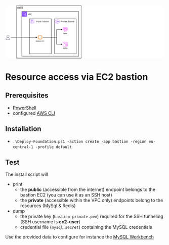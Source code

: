 ![Dependency Graph](architecture.png)

# Resource access via EC2 bastion

## Prerequisites
- [PowerShell](https://learn.microsoft.com/en-us/powershell/scripting/install/installing-powershell-on-windows?view=powershell-7.4#install-powershell-using-winget-recommended)
- configured [AWS CLI](https://docs.aws.amazon.com/cli/latest/userguide/getting-started-install.html#getting-started-install-instructions)

## Installation
- `.\Deploy-Foundation.ps1 -action create -app bastion -region eu-central-1 -profile default`

## Test
The install script will
- print
  - the **public** (accessible from the internet) endpoint belongs to the bastion EC2 (you can use it as an SSH host)
  - the **private** (accessible within the VPC only) endpoints belong to the resources (MySql & Redis) 
- dump
  - the private key (`bastion-private.pem`) required for the SSH tunneling (SSH username is **ec2-user**)
  - credential file (`mysql.secret`) containing the MySQL credentials
  
Use the provided data to configure for instance the [MySQL Workbench](https://dev.mysql.com/downloads/workbench/)